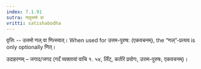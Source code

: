 ```yaml
---
index: 7.1.91
sutra: णलुत्तमो वा
vritti: satishabodha
---
```



वृत्तिः -- उत्तमो णल् वा णित्स्यात्। When used for उत्तम-पुरुष: (एकवचनम्), the “णल्”-प्रत्यय is only optionally णित्।


उदाहरणम् – जगाद/जगद (गदँ व्यक्तायां वाचि १. ५४, लिँट्, कर्तरि प्रयोगः, उत्तम-पुरुषः, एकवचनम्)।

